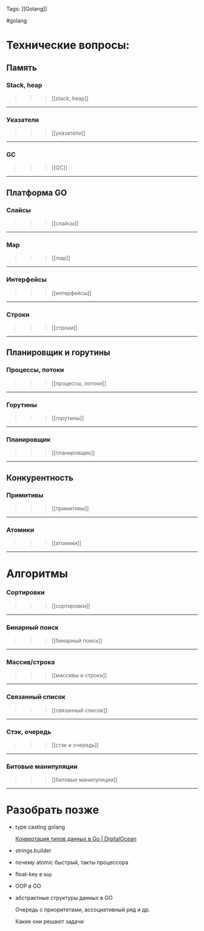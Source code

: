 Tags: [[Golang]]

#golang 



# Технические вопросы:


## Память


### Stack, heap 

>>> [[stack, heap]]

---
### Указатели

>>> [[указатели]]

---
### GC

>>> [[GC]]

---


## Платформа GO


### Слайсы

>>> [[слайсы]]

---
### Map

>>> [[map]]

---

### Интерфейсы

>>> [[интерфейсы]]

---

### Строки

>>> [[строки]]

---


## Планировщик и горутины


### Процессы, потоки

>>> [[процессы, потоки]]

---

### Горутины

>>> [[горутины]]

---

### Планировщик

>>> [[планировщик]]

---


## Конкурентность


### Примитивы

>>> [[примитивы]]

---

### Атомики

>>> [[атомики]]

---

<div class="chapter-spacer"></div>




# Алгоритмы


### Сортировки

>>> [[сортировки]]

---
### Бинарный поиск

>>> [[бинарный поиск]]

---
### Массив/строка

>>> [[массивы и строки]]

---
### Связанный список

>>> [[связанный список]]

---
### Стэк, очередь 

>>> [[стэк и очередь]]

---
### Битовые манипуляции

>>> [[битовые манипуляции]]

---

<div class="chapter-spacer"></div>


# Разобрать позже


- type casting golang
	  
	[Конвертация типов данных в Go \| DigitalOcean](https://www.digitalocean.com/community/tutorials/how-to-convert-data-types-in-go-ru)

- strings.builder

- почему atomic быстрый, такты процессора

- float-key в `map`

- OOP в GO

- абстрактные структуры данных в GO
	   
	Очередь с приоритетами, ассоциативный ряд и др.
	
	Какие они решают задачи
